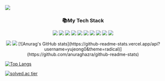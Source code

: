 <img src="https://capsule-render.vercel.app/api?type=wave&color=auto&height=300&section=header&text=Yujeong%20Kang&fontSize=90" />
<h3 align="center">📚My Tech Stack</h3>
<p align="center">
  <img src="https://img.shields.io/badge/Java-007396?style=flat-square&logo=Java&logoColor=white" />
  <img src="https://img.shields.io/badge/Spring-6DB33F?style=flat-square&logo=Spring&logoColor=white" />
  <img src="https://img.shields.io/badge/Swagger-85EA2D?style=flat-square&logo=Swagger&logoColor=white"/> 
  <img src="https://img.shields.io/badge/MySQL-4479A1?style=flat-square&logo=MySQL&logoColor=white"/>
  <img src="https://img.shields.io/badge/AWS-232F3E?style=flat-square&logo=Amazon+AWS&logoColor=white"/>
  <img src="https://img.shields.io/badge/Docker-2496ED?style=flat-square&logo=Docker&logoColor=white"/>
  <img src="https://img.shields.io/badge/Jenkins-D24939?style=flat-square&logo=Jenkins&logoColor=white"/>
  <img src="https://img.shields.io/badge/JavaScript-F7DF1E?style=flat-square&logo=JavaScript&logoColor=black"/>
  <img src="https://img.shields.io/badge/Vue.js-4FC08D?style=flat-square&logo=Vue.js&logoColor=white"/>
  <img src="https://img.shields.io/badge/React-61DAFB?style=flat-square&logo=React&logoColor=black"/>
</p>
<p align="center">
  <a href="https://hits.seeyoufarm.com"><img src="https://hits.seeyoufarm.com/api/count/incr/badge.svg?url=https%3A%2F%2Fgithub.com%2Fyujeong0&count_bg=%2333DBD6&title_bg=%23555555&icon=&icon_color=%23E7E7E7&title=hits&edge_flat=false"/></a>     
  
  <img src="https://github-readme-stats.vercel.app/api?username=yujeong0&theme=radical" />
  [![Anurag's GitHub stats](https://github-readme-stats.vercel.app/api?username=yujeong0&theme=radical)](https://github.com/anuraghazra/github-readme-stats)

  [![Top Langs](https://github-readme-stats.vercel.app/api/top-langs/?username=yujeong0&layout=compact)](https://github.com/anuraghazra/github-readme-stats)

  [![solved.ac tier](http://mazassumnida.wtf/api/generate_badge?boj=dbwjd1120)](https://solved.ac/dbwjd1120)
</p>
<!--
**yujeong0/yujeong0** is a ✨ _special_ ✨ repository because its `README.md` (this file) appears on your GitHub profile.

Here are some ideas to get you started:

- 🔭 I’m currently working on ...
- 🌱 I’m currently learning ...
- 👯 I’m looking to collaborate on ...
- 🤔 I’m looking for help with ...
- 💬 Ask me about ...
- 📫 How to reach me: ...
- 😄 Pronouns: ...
- ⚡ Fun fact: ...
-->
